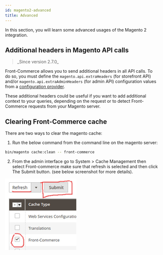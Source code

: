```yaml
---
id: magento2-advanced
title: Advanced
---
```


In this section, you will learn some advanced usages of the Magento 2 integration.

## Additional headers in Magento API calls

<blockquote class="feature--new">
_Since version 2.7.0_
</blockquote>

Front-Commerce allows you to send additional headers in all API calls. To do so, you must define the `magento.api.extraHeaders` (for storefront API) and/or `magento.api.extraAdminHeaders` (for admin API) configuration values from a [configuration provider](/docs/advanced/server/configurations.html#What-is-a-configuration-provider).

These additional headers could be useful if you want to add additional context to your queries, depending on the request or to detect Front-Commerce requests from your Magento server.

## Clearing Front-Commerce cache

There are two ways to clear the magento cache:

1. Run the below command from the command line on the magento server:
```sh
bin/magento cache:clean -- front-commerce
```
2. From the admin interface go to System > Cache Management then select Front-commerce make sure that refresh is selected and then click The Submit button. (see below screenshot for more details).

<img src="./clear-fc-cache.jpg" alt="Clear front commerce cache" />